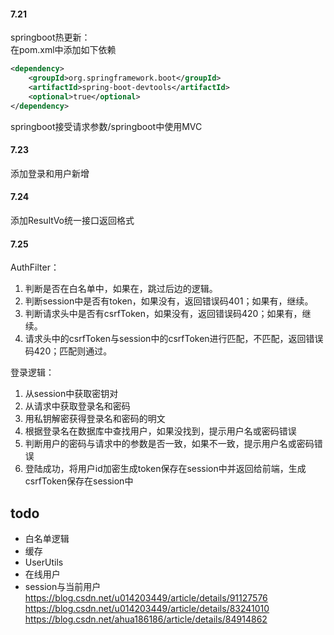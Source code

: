 #### 7.21
springboot热更新：  
在pom.xml中添加如下依赖  
```xml
<dependency>
	<groupId>org.springframework.boot</groupId>
	<artifactId>spring-boot-devtools</artifactId>
	<optional>true</optional>
</dependency>
```

springboot接受请求参数/springboot中使用MVC

#### 7.23
添加登录和用户新增

#### 7.24
添加ResultVo统一接口返回格式

#### 7.25
AuthFilter：  
1. 判断是否在白名单中，如果在，跳过后边的逻辑。  
1. 判断session中是否有token，如果没有，返回错误码401；如果有，继续。  
1. 判断请求头中是否有csrfToken，如果没有，返回错误码420；如果有，继续。  
1. 请求头中的csrfToken与session中的csrfToken进行匹配，不匹配，返回错误码420；匹配则通过。    

登录逻辑：  
1. 从session中获取密钥对  
1. 从请求中获取登录名和密码  
1. 用私钥解密获得登录名和密码的明文  
1. 根据登录名在数据库中查找用户，如果没找到，提示用户名或密码错误  
1. 判断用户的密码与请求中的参数是否一致，如果不一致，提示用户名或密码错误  
1. 登陆成功，将用户id加密生成token保存在session中并返回给前端，生成csrfToken保存在session中  



## todo
* 白名单逻辑
* 缓存
* UserUtils
* 在线用户
* session与当前用户  
https://blog.csdn.net/u014203449/article/details/91127576  
https://blog.csdn.net/u014203449/article/details/83241010  
https://blog.csdn.net/ahua186186/article/details/84914862  
